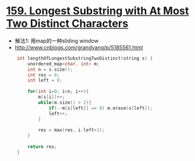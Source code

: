 # [159. Longest Substring with At Most Two Distinct Characters](https://leetcode.com/problems/longest-substring-with-at-most-two-distinct-characters/description/)
* 解法1: 用map的一种sliding window
* http://www.cnblogs.com/grandyang/p/5185561.html

```c++
    int lengthOfLongestSubstringTwoDistinct(string s) {
        unordered_map<char, int> m;
        int n = s.size();
        int res = 0;
        int left = 0;
        
        for(int i=0; i<n; i++){
            m[s[i]]++;
            while(m.size() > 2){
                if(--m[s[left]] == 0) m.erase(s[left]);
                left++;
            }
            
            res = max(res, i-left+1);
        }
        
        return res;
    }
```
